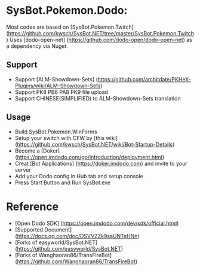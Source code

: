# SysBot.Pokemon.Dodo:
Most codes are based on [SysBot.Pokemon.Twitch] (https://github.com/kwsch/SysBot.NET/tree/master/SysBot.Pokemon.Twitch)
Uses [dodo-open-net] (https://github.com/dodo-open/dodo-open-net) as a dependency via Nuget.

## Support
- Support [ALM-Showdown-Sets] (https://github.com/architdate/PKHeX-Plugins/wiki/ALM-Showdown-Sets)
- Support PK8 PB8 PA8 PK9 file upload
- Support CHINESE(SIMPLIFIED) to ALM-Showdown-Sets translation

## Usage
- Build SysBot.Pokemon.WinForms
- Setup your switch with CFW by [this wiki] (https://github.com/kwsch/SysBot.NET/wiki/Bot-Startup-Details)
- Become a [Doker] (https://open.imdodo.com/go/introduction/deployment.html)
- Creat [Bot Applications] (https://doker.imdodo.com) and invite to your server
- Add your Dodo config in Hub tab and setup console
- Press Start Button and Run SysBot.exe

# Reference
- [Open Dodo SDK] (https://open.imdodo.com/dev/sdk/official.html)
- [Supported Document] (https://docs.qq.com/doc/DSVVZZk9saUNTeHNn)
- [Forks of easyworld/SysBot.NET] (https://github.com/easyworld/SysBot.NET)
- [Forks of Wanghaoran86/TransFireBot] (https://github.com/Wanghaoran86/TransFireBot)